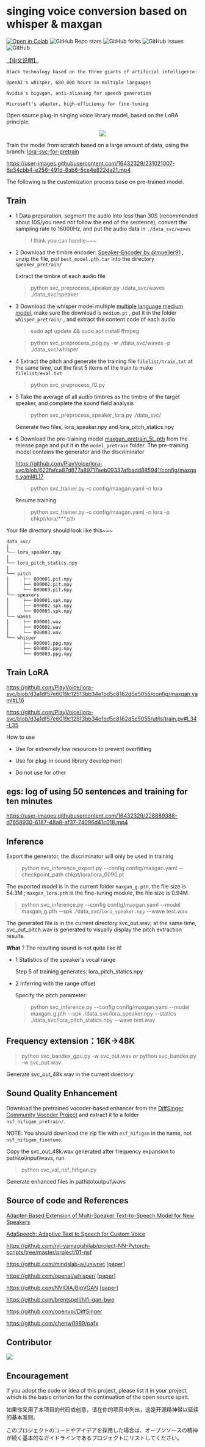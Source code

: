 # singing voice conversion based on whisper & maxgan
[![Open in Colab](https://colab.research.google.com/assets/colab-badge.svg)](https://colab.research.google.com/drive/17PK5Vd-oyoxpsZ8nENktFcPZEwZmPrTb?usp=sharing)
<img alt="GitHub Repo stars" src="https://img.shields.io/github/stars/PlayVoice/lora-svc">
<img alt="GitHub forks" src="https://img.shields.io/github/forks/PlayVoice/lora-svc">
<img alt="GitHub issues" src="https://img.shields.io/github/issues/PlayVoice/lora-svc">
<img alt="GitHub" src="https://img.shields.io/github/license/PlayVoice/lora-svc">

[【中文说明】](README_zh_CN.md)

```
Black technology based on the three giants of artificial intelligence:

OpenAI's whisper, 680,000 hours in multiple languages

Nvidia's bigvgan, anti-aliasing for speech generation

Microsoft's adapter, high-efficiency for fine-tuning
```
Open source plug-in singing voice library model, based on the LoRA principle:

<p align="center">
  <img src="https://user-images.githubusercontent.com/16432329/225337790-392b958a-67ec-4643-b26a-018ee8e4cf56.jpg" />
</p>

Train the model from scratch based on a large amount of data, using the branch: [lora-svc-for-pretrain](https://github.com/PlayVoice/lora-svc/tree/lora-svc-for-pretrain)

https://user-images.githubusercontent.com/16432329/231021007-6e34cbb4-e256-491d-8ab6-5ce4e822da21.mp4

The following is the customization process base on pre-trained model.

## Train

- 1 Data preparation, segment the audio into less than 30S (recommended about 10S/you need not follow the end of the sentence), convert the sampling rate to 16000Hz, and put the audio data in `./data_svc/waves`
    > I think you can handle~~~

- 2 Download the timbre encoder: [Speaker-Encoder by @mueller91](https://drive.google.com/drive/folders/15oeBYf6Qn1edONkVLXe82MzdIi3O_9m3) , unzip the file, put `best_model.pth.tar` into the directory `speaker_pretrain/`

    Extract the timbre of each audio file
    
    > python svc_preprocess_speaker.py ./data_svc/waves ./data_svc/speaker

- 3 Download the whisper model multiple [multiple language medium model](https://openaipublic.azureedge.net/main/whisper/models/345ae4da62f9b3d59415adc60127b97c714f32e89e936602e85993674d08dcb1/medium.pt), make sure the download is `medium.pt` , put it in the folder `whisper_pretrain/` , and extract the content code of each audio

    > sudo apt update && sudo apt install ffmpeg

    > python svc_preprocess_ppg.py -w ./data_svc/waves -p ./data_svc/whisper

- 4 Extract the pitch and generate the training file `filelist/train.txt` at the same time, cut the first 5 items of the train to make `filelist/eval.txt`

    > python svc_preprocess_f0.py

- 5 Take the average of all audio timbres as the timbre of the target speaker, and complete the sound field analysis
    
    > python svc_preprocess_speaker_lora.py ./data_svc/

    Generate two files, lora_speaker.npy and lora_pitch_statics.npy

- 6 Download the pre-training model [maxgan_pretrain_5L.pth](https://github.com/PlayVoice/lora-svc/releases/tag/v0.5.5) from the release page and put it in the `model_pretrain` folder. The pre-training model contains the generator and the discriminator

    https://github.com/PlayVoice/lora-svc/blob/622fafca87d877a89717aeb09337afbadd885941/config/maxgan.yaml#L17

    > python svc_trainer.py -c config/maxgan.yaml -n lora
    
    Resume training
    
    > python svc_trainer.py -c config/maxgan.yaml -n lora -p chkpt/lora/***.pth


Your file directory should look like this~~~

    data_svc/
    │
    └── lora_speaker.npy
    │
    └── lora_pitch_statics.npy
    │
    └── pitch
    │     ├── 000001.pit.npy
    │     ├── 000002.pit.npy
    │     └── 000003.pit.npy
    └── speakers
    │     ├── 000001.spk.npy
    │     ├── 000002.spk.npy
    │     └── 000003.spk.npy
    └── waves
    │     ├── 000001.wav
    │     ├── 000002.wav
    │     └── 000003.wav
    └── whisper
          ├── 000001.ppg.npy
          ├── 000002.ppg.npy
          └── 000003.ppg.npy

## Train LoRA

https://github.com/PlayVoice/lora-svc/blob/d3a1df57e6019c12513bb34e1bd5c8162d5e5055/config/maxgan.yaml#L16


https://github.com/PlayVoice/lora-svc/blob/d3a1df57e6019c12513bb34e1bd5c8162d5e5055/utils/train.py#L34-L35

How to use

- Use for extremely low resources to prevent overfitting

- Use for plug-in sound library development

- Do not use for other

## egs: log of using 50 sentences and training for ten minutes
https://user-images.githubusercontent.com/16432329/228889388-d7658930-6187-48a8-af37-74096d41c018.mp4

## Inference
Export the generator, the discriminator will only be used in training

> python svc_inference_export.py --config config/maxgan.yaml --checkpoint_path chkpt/lora/lora_0090.pt

The exported model is in the current folder `maxgan_g.pth`, the file size is 54.3M ; `maxgan_lora.pth` is the fine-tuning module, the file size is 0.94M.

> python svc_inference.py --config config/maxgan.yaml --model maxgan_g.pth --spk ./data_svc/`lora_speaker.npy` --wave test.wav

The generated file is in the current directory svc_out.wav; at the same time, svc_out_pitch.wav is generated to visually display the pitch extraction results.

**What** ? The resulting sound is not quite like it!

- 1 Statistics of the speaker's vocal range

    Step 5 of training generates: lora_pitch_statics.npy

- 2 Inferring with the range offset

    Specify the pitch parameter:
    
    > python svc_inference.py --config config/maxgan.yaml --model maxgan_g.pth --spk ./data_svc/lora_speaker.npy --statics ./data_svc/lora_pitch_statics.npy --wave test.wav


## Frequency extension：16K->48K

> python svc_bandex_gpu.py -w svc_out.wav or python svc_bandex.py -w svc_out.wav

Generate svc_out_48k.wav in the current directory

## Sound Quality Enhancement

Download the pretrained vocoder-based enhancer from the [DiffSinger Community Vocoder Project](https://openvpi.github.io/vocoders) and extract it to a folder `nsf_hifigan_pretrain/`.

NOTE: You should download the zip file with `nsf_hifigan` in the name, not `nsf_hifigan_finetune`.

Copy the svc_out_48k.wav generated after frequency expansion to path\to\input\wavs, run

> python svc_val_nsf_hifigan.py

Generate enhanced files in path\to\output\wavs

## Source of code and References
[Adapter-Based Extension of Multi-Speaker Text-to-Speech Model for New Speakers](https://arxiv.org/abs/2211.00585)

[AdaSpeech: Adaptive Text to Speech for Custom Voice](https://arxiv.org/pdf/2103.00993.pdf)

https://github.com/nii-yamagishilab/project-NN-Pytorch-scripts/tree/master/project/01-nsf

https://github.com/mindslab-ai/univnet [[paper]](https://arxiv.org/abs/2106.07889)

https://github.com/openai/whisper/ [[paper]](https://arxiv.org/abs/2212.04356)

https://github.com/NVIDIA/BigVGAN [[paper]](https://arxiv.org/abs/2206.04658)

https://github.com/brentspell/hifi-gan-bwe

https://github.com/openvpi/DiffSinger

https://github.com/chenwj1989/pafx

## Contributor

<a href="https://github.com/PlayVoice/lora-svc/graphs/contributors">
  <img src="https://contrib.rocks/image?repo=PlayVoice/lora-svc" />
</a>

## Encouragement
If you adopt the code or idea of this project, please list it in your project, which is the basic criterion for the continuation of the open source spirit.

如果你采用了本项目的代码或创意，请在你的项目中列出，这是开源精神得以延续的基本准则。

このプロジェクトのコードやアイデアを採用した場合は、オープンソースの精神が続く基本的なガイドラインであるプロジェクトにリストしてください。
